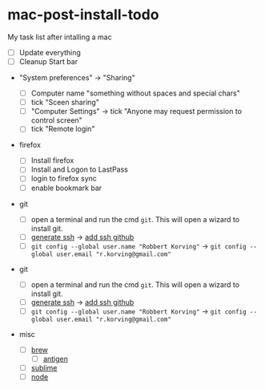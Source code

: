 # mac-post-install-todo

My task list after intalling a mac

-   [ ] Update everything
-   [ ] Cleanup Start bar
-   "System preferences" -> "Sharing"

    -   [ ] Computer name "something without spaces and special chars"
    -   [ ] tick "Sceen sharing"
    -   [ ] "Computer Settings" -> tick "Anyone may request permission to control screen"
    -   [ ] tick "Remote login"

-   firefox

    -   [ ] Install firefox
    -   [ ] Install and Logon to LastPass
    -   [ ] login to firefox sync
    -   [ ] enable bookmark bar

-   git

    -   [ ] open a terminal and run the cmd `git`. This will open a wizard to install git.
    -   [ ] [generate ssh](https://gist.github.com/robkorv/592b46e8ff9742d74ca4a3f894857dee) -> [add ssh github](https://github.com/settings/ssh)
    -   [ ] `git config --global user.name "Robbert Korving"` -> `git config --global user.email "r.korving@gmail.com"`

-   git

    -   [ ] open a terminal and run the cmd `git`. This will open a wizard to install git.
    -   [ ] [generate ssh](https://gist.github.com/robkorv/592b46e8ff9742d74ca4a3f894857dee) -> [add ssh github](https://github.com/settings/ssh)
    -   [ ] `git config --global user.name "Robbert Korving"` -> `git config --global user.email "r.korving@gmail.com"`

-   misc

    -   [ ] [brew](https://brew.sh/)
        -   [ ] [antigen](https://github.com/zsh-users/antigen/wiki/Installation)
    -   [ ] [sublime](https://www.sublimetext.com/)
    -   [ ] [node](https://nodejs.org/en/download/)
